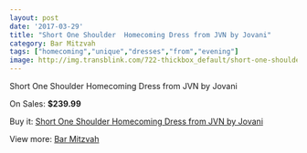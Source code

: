```yaml
---
layout: post
date: '2017-03-29'
title: "Short One Shoulder  Homecoming Dress from JVN by Jovani"
category: Bar Mitzvah
tags: ["homecoming","unique","dresses","from","evening"]
image: http://img.transblink.com/722-thickbox_default/short-one-shoulder-homecoming-dress-from-jvn-by-jovani.jpg
---
```

Short One Shoulder  Homecoming Dress from JVN by Jovani

On Sales: **$239.99**
<a href="https://www.transblink.com/en/bar-mitzvah/201-short-one-shoulder-homecoming-dress-from-jvn-by-jovani.html"><amp-img layout="responsive" width="600" height="600" src="//img.transblink.com/722-thickbox_default/short-one-shoulder-homecoming-dress-from-jvn-by-jovani.jpg" alt="Short One Shoulder  Homecoming Dress from JVN by Jovani 0" /></a>
<a href="https://www.transblink.com/en/bar-mitzvah/201-short-one-shoulder-homecoming-dress-from-jvn-by-jovani.html"><amp-img layout="responsive" width="600" height="600" src="//img.transblink.com/724-thickbox_default/short-one-shoulder-homecoming-dress-from-jvn-by-jovani.jpg" alt="Short One Shoulder  Homecoming Dress from JVN by Jovani 1" /></a>
<a href="https://www.transblink.com/en/bar-mitzvah/201-short-one-shoulder-homecoming-dress-from-jvn-by-jovani.html"><amp-img layout="responsive" width="600" height="600" src="//img.transblink.com/723-thickbox_default/short-one-shoulder-homecoming-dress-from-jvn-by-jovani.jpg" alt="Short One Shoulder  Homecoming Dress from JVN by Jovani 2" /></a>

Buy it: [Short One Shoulder  Homecoming Dress from JVN by Jovani](https://www.transblink.com/en/bar-mitzvah/201-short-one-shoulder-homecoming-dress-from-jvn-by-jovani.html "Short One Shoulder  Homecoming Dress from JVN by Jovani")

View more: [Bar Mitzvah](https://www.transblink.com/en/2-bar-mitzvah "Bar Mitzvah")